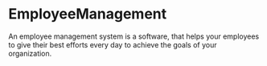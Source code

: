 # EmployeeManagement
An employee management system is a software, that helps your employees to give their best efforts every day to achieve the goals of your organization.
